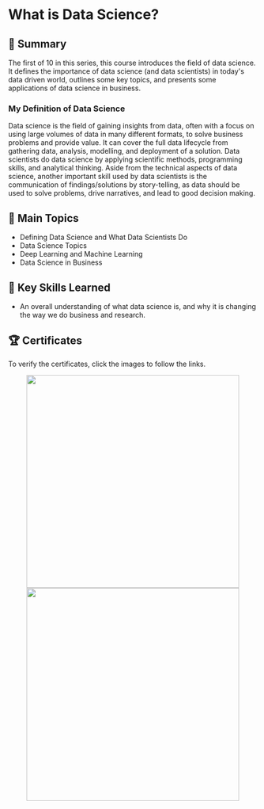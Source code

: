 # What is Data Science?

## 📄 Summary 
The first of 10 in this series, this course introduces the field of data science. It defines the importance of data science (and data scientists) in today's data driven world, outlines some key topics, and presents some applications of data science in business. 

### My Definition of Data Science
Data science is the field of gaining insights from data, often with a focus on using large volumes of data in many different formats, to solve business problems and provide value. It can cover the full data lifecycle from gathering data, analysis, modelling, and deployment of a solution. Data scientists do data science by applying scientific methods, programming skills, and analytical thinking. Aside from the technical aspects of data science, another important skill used by data scientists is the communication of findings/solutions by story-telling, as data should be used to solve problems, drive narratives, and lead to good decision making.

## 📑 Main Topics 
- Defining Data Science and What Data Scientists Do
- Data Science Topics
- Deep Learning and Machine Learning
- Data Science in Business

## 🔑 Key Skills Learned 
- An overall understanding of what data science is, and why it is changing the way we do business and research.

## 🏆 Certificates 
To verify the certificates, click the images to follow the links.

<p align="middle">
  <a href="https://coursera.org/share/fc6414fbd3299902d096e489e1d00161"><img src="https://user-images.githubusercontent.com/52702712/198130570-34f4e7a0-8aa2-49a6-9d4c-0626c6c97c38.jpeg" height="430"></a>
  <a href="https://www.credly.com/badges/3d00e84f-6869-44d2-a947-eb7eeab8f6b9/public_url"><img src="https://user-images.githubusercontent.com/52702712/198129913-70d12d80-c3e8-4724-aaf4-21a713544f4f.png" height="430"></a>
</p>
